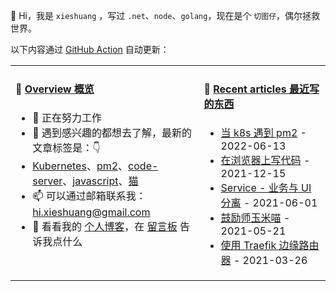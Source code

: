 👋 Hi，我是 `xieshuang` ，写过 `.net`、`node`、`golang`，现在是个 `切图仔`，偶尔拯救世界。

以下内容通过 [GitHub Action](https://github.com/shalldie/shalldie/actions) 自动更新：

<table>
<tr>
<td valign="top">

#### 📜 [Overview 概览](https://nosaid.com/about)

<!-- overview starts -->
-   🔭 正在努力工作
-   🤔 遇到感兴趣的都想去了解，最新的文章标签是：👇
-   [Kubernetes](https://nosaid.com/article?label=Kubernetes)、[pm2](https://nosaid.com/article?label=pm2)、[code-server](https://nosaid.com/article?label=code-server)、[javascript](https://nosaid.com/article?label=javascript)、[猫](https://nosaid.com/article?label=%E7%8C%AB)
-   📫 可以通过邮箱联系我： hi.xieshuang@gmail.com
-   💬 看看我的 [个人博客](https://nosaid.com)，在 [留言板](https://nosaid.com/message) 告诉我点什么
<!-- overview ends -->

<img width="500" height="1">

</td>
<td valign="top">

#### 📘 [Recent articles 最近写的东西](https://nosaid.com/article)

<!-- blog starts -->

-   [当 k8s 遇到 pm2](https://nosaid.com/article/pm2-in-k8s) - 2022-06-13
-   [在浏览器上写代码](https://nosaid.com/article/coding-in-browser) - 2021-12-15
-   [Service - 业务与 UI 分离](https://nosaid.com/article/service-separate-logic-ui) - 2021-06-01
-   [鼓励师玉米喵](https://nosaid.com/article/yumi-miao) - 2021-05-21
-   [使用 Traefik 边缘路由器](https://nosaid.com/article/use-traefik) - 2021-03-26
<!-- blog ends -->

<img width="500" height="1">

</td>
</tr>
</table>